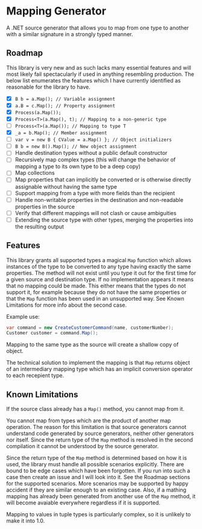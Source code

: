 # Mapping Generator

A .NET source generator that allows you to map from one type to another with a similar signature
in a strongly typed manner.

## Roadmap

This library is very new and as such lacks many essential features and will most likely fail
spectacularly if used in anything resembling production. The below list enumerates the features
which I have currently identified as reasonable for the library to have.

- [x] `B b = a.Map(); // Variable assignment`
- [x] `a.B = c.Map(); // Property assignment`
- [x] `Process(a.Map());`
- [x] `Process<T>(a.Map(), t); // Mapping to a non-generic type`
- [ ] `Process<T>(a.Map()); // Mapping to type T`
- [x] `_a = b.Map(); // Member assignment`
- [ ] `var v = new B { CValue = a.Map() }; // Object initializers`
- [ ] `B b = new B().Map(); // New object assignment`
- [ ] Handle destination types without a public default constructor
- [ ] Recursively map complex types (this will change the behavior of mapping a type to its own type to be a deep copy)
- [ ] Map collections
- [ ] Map properties that can implicitly be converted or is otherwise directly assignable without having the same type
- [ ] Support mapping from a type with more fields than the recipient
- [ ] Handle non-writable properties in the destination and non-readable properties in the source
- [ ] Verify that different mappings will not clash or cause ambiguities
- [ ] Extending the source type with other types, merging the properties into the resulting output

## Features

This library grants all supported types a magical `Map` function which allows instances of the type
to be converted to any type having exactly the same properties. The method will not exist until
you type it out for the first time for a given source and destination type. If no implementation
appears it means that no mapping could be made. This either means that the types do not support
it, for example because they do not have the same properties or that the `Map` function has been
used in an unsupported way. See Known Limitations for more info about the second case.

Example use:

```csharp
var command = new CreateCustomerCommand(name, customerNumber);
Customer customer = command.Map();
```

Mapping to the same type as the source will create a shallow copy of object.

The technical solution to implement the mapping is that `Map` returns object of an intermediary
mapping type which has an implicit conversion operator to each recepient type.

## Known Limitations

If the source class already has a `Map()` method, you cannot map from it.

You cannot map from types which are the product of another map operation. The reason for this
limitation is that source generators cannot understand code generated by source generators, neither
other generators nor itself. Since the return type of the `Map` method is resolved in the second
compilation it cannot be understood by the source generator.

Since the return type of the `Map` method is determined based on how it is used, the library must
handle all possible scenarios explicitly. There are bound to be edge cases which have been
forgotten. If you run into such a case then create an issue and I will look into it. See the Roadmap
sections for the supported scenarios. More scenarios may be supported by happy accident if they are
similar enough to an existing case. Also, if a mathing mapping has already been generated from another
use of the `Map` method, it will become avaiable everywhere regardless if it is supported.

Mapping to values in tuple types is particularly complex, so it is unlikely to make it into 1.0.